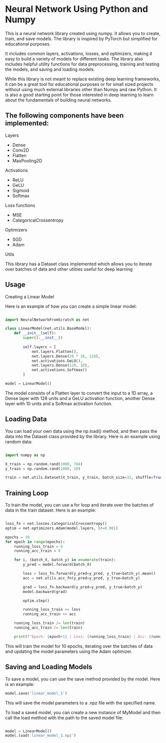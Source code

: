 # Neural Network Using Python and Numpy

This is a neural network library created using numpy. It allows you to create, train, and save models. The library is inspired by PyTorch but simplified for educational purposes. 

It includes common layers, activations, losses, and optimizers, making it easy to build a variety of models for different tasks. The library also includes helpful utility functions for data preprocessing, training and testing the models, and saving and loading models.

While this library is not meant to replace existing deep learning frameworks, it can be a great tool for educational purposes or for small sized projects without using much external libraries other than Numpy and raw Python. It is also a good starting point for those interested in deep learning to learn about the fundamentals of building neural networks.

## The following components have been implemented:

Layers

* Dense
* Conv2D
* Flatten
* MaxPooling2D

Activations

* ReLU
* GeLU
* Sigmoid
* Softmax

Loss functions

* MSE
* CategoricalCrossentropy

Optimizers

* SGD
* Adam

Utils

This library has a Dataset class implemented which allows you to iterate over batches of data and other utlities useful for deep learning

## Usage

Creating a Linear Model

Here is an example of how you can create a simple linear model:

```python

import NeuralNetworkFromScratch as net

class LinearModel(net.utils.BaseModel):
    def __init__(self):
        super().__init__()
        
        self.layers = [
            net.layers.Flatten(),
            net.layers.Dense(28 * 28, 128),
            net.activations.GeLU(),
            net.layers.Dense(128, 10),
            net.activations.Softmax()
        ]

model = LinearModel()

```

The model consists of a Flatten layer to convert the input to a 1D array, a Dense layer with 128 units and a GeLU activation function, another Dense layer with 10 units and a Softmax activation function.

## Loading Data

You can load your own data using the np.load() method, and then pass the data into the Dataset class provided by the library. Here is an example using random data:


```python

import numpy as np

X_train = np.random.rand(1000, 784)
y_train = np.random.rand(1000, 10)

train = net.utils.Dataset(X_train, y_train, batch_size=32, shuffle=True)
```

## Training Loop

To train the model, you can use a for loop and iterate over the batches of data in the train dataset. Here is an example:

```python

loss_fn = net.losses.CategoricalCrossentropy()
optim = net.optimizers.Adam(model.layers, lr=0.001)

epochs = 10
for epoch in range(epochs):
    running_loss_train = 0
    running_acc_train = 0

    for i, (batch_X, batch_y) in enumerate(train):
        y_pred = model.forward(batch_X)

        loss = loss_fn.forward(y_pred=y_pred, y_true=batch_y).mean()
        acc = net.utils.acc_fn(y_pred=y_pred, y_true=batch_y)

        grad = loss_fn.backward(y_pred=y_pred, y_true=batch_y)
        model.backward(grad)

        optim.step()

        running_loss_train += loss
        running_acc_train += acc

    running_loss_train /= len(train)
    running_acc_train /= len(train)

    print(f"Epoch: {epoch+1} | Loss: {running_loss_train} | Acc: {running_acc_train}")
```

This will train the model for 10 epochs, iterating over the batches of data and updating the model parameters using the Adam optimizer.


## Saving and Loading Models

To save a model, you can use the save method provided by the model. Here is an example:

```python
model.save('linear_model_1')
```
This will save the model parameters to a .npz file with the specified name.

To load a saved model, you can create a new instance of MyModel and then call the load method with the path to the saved model file:

```python

model = LinearModel()
model.load('linear_model_1.npz')

```
